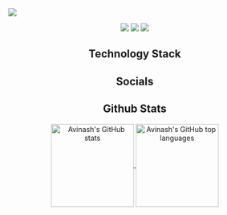 <img src="https://github.com/git-avinash/git-avinash/blob/main/assets/banner.png" />

<p align="center">
   <img src="https://badges.pufler.dev/visits/git-avinash/git-avinash"/> 
  <img src="https://badges.pufler.dev/repos/git-avinash"/>
  <img src="https://badges.pufler.dev/commits/monthly/git-avinash" />
</p>

<h2 align="center">Technology Stack</h2>

<h2 align="center">Socials</h2>

<h2 align="center">Github Stats</h2>

<p align="center">
  <a href="https://github.com/git-avinash">
    <img align="center" height="165em" src="https://github-readme-stats.vercel.app/api?username=git-avinash&show_icons=true&theme=dracula&hide_border=true&count_private=true&include_all_commits=true" alt="Avinash's GitHub stats" />
    <img align="center" height="165em" src="https://github-readme-stats.vercel.app/api/top-langs/?username=git-avinash&theme=dracula&hide_border=true&layout=compact&include_all_commits=true&count_private=true&langs_count=8" alt="Avinash's GitHub top languages" />
  </a>
</p>
